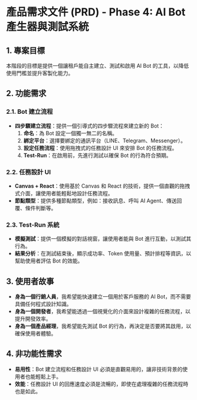 


# 產品需求文件 (PRD) - Phase 4: AI Bot 產生器與測試系統

## 1. 專案目標

本階段的目標是提供一個讓租戶能自主建立、測試和啟用 AI Bot 的工具，以降低使用門檻並提升客製化能力。

## 2. 功能需求

### 2.1. Bot 建立流程

-   **四步驟建立流程**：提供一個引導式的四步驟流程來建立新的 Bot：
    1.  **命名**：為 Bot 設定一個獨一無二的名稱。
    2.  **綁定平台**：選擇要綁定的通訊平台（LINE、Telegram、Messenger）。
    3.  **設定任務流程**：使用拖拽式的任務設計 UI 來安排 Bot 的任務流程。
    4.  **Test-Run**：在啟用前，先進行測試以確保 Bot 的行為符合預期。

### 2.2. 任務設計 UI

-   **Canvas + React**：使用基於 Canvas 和 React 的技術，提供一個直觀的拖拽式介面，讓使用者能輕鬆地設計任務流程。
-   **節點類型**：提供多種節點類型，例如：接收訊息、呼叫 AI Agent、傳送回覆、條件判斷等。

### 2.3. Test-Run 系統

-   **模擬測試**：提供一個模擬的對話視窗，讓使用者能與 Bot 進行互動，以測試其行為。
-   **結果分析**：在測試結束後，顯示成功率、Token 使用量、預計排程等資訊，以幫助使用者評估 Bot 的效能。

## 3. 使用者故事

-   **身為一個行銷人員**，我希望能快速建立一個用於客戶服務的 AI Bot，而不需要具備任何程式設計知識。
-   **身為一個開發者**，我希望能透過一個視覺化的介面來設計複雜的任務流程，以提升開發效率。
-   **身為一個產品經理**，我希望能先測試 Bot 的行為，再決定是否要將其啟用，以確保使用者體驗。

## 4. 非功能性需求

-   **易用性**：Bot 建立流程和任務設計 UI 必須是直觀易用的，讓非技術背景的使用者也能輕鬆上手。
-   **效能**：任務設計 UI 的回應速度必須是流暢的，即使在處理複雜的任務流程時也是如此。


